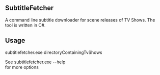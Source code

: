 SubtitleFetcher
---------------
A command line subtitle downloader for scene releases of TV Shows. The tool is written in C#.

Usage
-----

subtitlefetcher.exe directoryContainingTvShows

See 
subtitlefetcher.exe --help  
for more options